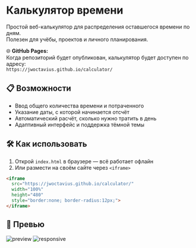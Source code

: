 # Калькулятор времени

Простой веб-калькулятор для распределения оставшегося времени по дням.  
Полезен для учёбы, проектов и личного планирования.

🌐 **GitHub Pages:**  
Когда репозиторий будет опубликован, калькулятор будет доступен по адресу:  
`https://jwoctavius.github.io/calculator/`

## 📋 Возможности

- Ввод общего количества времени и потраченного
- Указание даты, с которой начинается отсчёт
- Автоматический расчёт, сколько нужно тратить в день
- Адаптивный интерфейс и поддержка тёмной темы

## 🛠 Как использовать

1. Открой `index.html` в браузере — всё работает офлайн
2. Или размести на своём сайте через `<iframe>`

```html
<iframe 
  src="https://jwoctavius.github.io/calculator/" 
  width="100%" 
  height="480" 
  style="border:none; border-radius:12px;">
</iframe>
```

## 🧩 Превью

![preview](https://img.shields.io/badge/made%20with-HTML%2FCSS-green?style=flat-square)
![responsive](https://img.shields.io/badge/responsive-layout-blue?style=flat-square)
